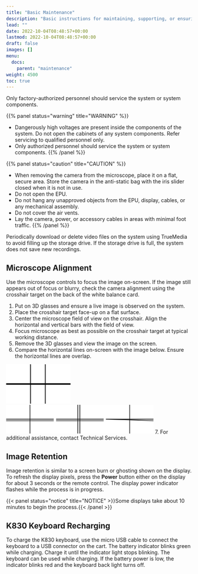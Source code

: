 ```yaml
---
title: "Basic Maintenance"
description: "Basic instructions for maintaining, supporting, or ensuring the performance of the NGENUITY console."
lead: ""
date: 2022-10-04T08:48:57+00:00
lastmod: 2022-10-04T08:48:57+00:00
draft: false
images: []
menu:
  docs:
    parent: "maintenance"
weight: 4500
toc: true
---
```


Only factory-authorized personnel should service the system or system components.

{{% panel status="warning" title="WARNING" %}}
* Dangerously high voltages are present inside the components of the system. Do not open the cabinets of any system components. Refer servicing to qualified personnel only.
* Only authorized personnel should service the system or system components.
{{% /panel %}}

{{% panel status="caution" title="CAUTION" %}}
* When removing the camera from the microscope, place it on a flat, secure area. Store the camera in the anti-static bag with the iris slider closed when it is not in use.
* Do not open the EPU.
* Do not hang any unapproved objects from the EPU, display, cables, or any mechanical assembly.
* Do not cover the air vents.
* Lay the camera, power, or accessory cables in areas with minimal foot traffic.
{{% /panel %}}

Periodically download or delete video files on the system using TrueMedia to avoid filling up the storage drive. If the storage drive is full, the system does not save new recordings.

## Microscope Alignment

Use the microscope controls to focus the image on-screen. If the image still appears out of focus or blurry, check the camera alignment using the crosshair target on the back of the white balance card.
1. Put on 3D glasses and ensure a live image is observed on the system.
2. Place the crosshair target face-up on a flat surface.
3. Center the microscope field of view on the crosshair. Align the horizontal and vertical bars with the field of view.
4. Focus microscope as best as possible on the crosshair target at typical working distance.
5. Remove the 3D glasses and view the image on the screen.
6. Compare the horizontal lines on-screen with the image below. Ensure the horizontal lines are overlap.  
<img src="camera_alignment_aligned.svg" title="Aligned" width="175px"/>  
<img src="camera_alignment_misaligned.svg" title="Misaligned" width="400px"/>
7. For additional assistance, contact Technical Services.

## Image Retention

Image retention is similar to a screen burn or ghosting shown on the display. To refresh the display pixels, press the **Power** button either on the display for about 3 seconds or the remote control. The display power indicator flashes while the process is in progress.

{{< panel status="notice" title="NOTICE" >}}Some displays take about 10 minutes to begin the process.{{< /panel >}}

## K830 Keyboard Recharging

To charge the K830 keyboard, use the micro USB cable to connect the keyboard to a USB connector on the cart. The battery indicator blinks green while charging. Charge it until the indicator light stops blinking. The keyboard can be used while charging. If the battery power is low, the indicator blinks red and the keyboard back light turns off.
